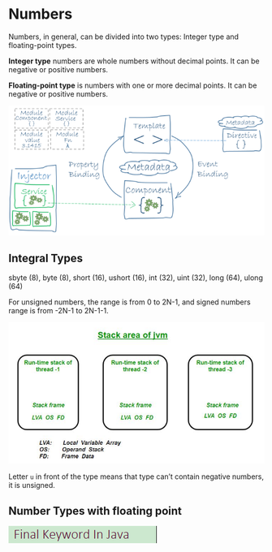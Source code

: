 # Numbers

Numbers, in general, can be divided into two types: Integer type and floating-point types.

**Integer type** numbers are whole numbers without decimal points. It can be negative or positive numbers.

**Floating-point type** is numbers with one or more decimal points. It can be negative or positive numbers.

![](../../.gitbook/assets/image%20%288%29.png)

## Integral Types

sbyte \(8\), byte \(8\), short \(16\), ushort \(16\), int \(32\), uint \(32\), long \(64\), ulong \(64\)

For unsigned numbers, the range is from 0 to 2N-1, and signed numbers range is from -2N-1 to 2N-1-1.

![integral types](../../.gitbook/assets/image%20%2823%29.png)

 Letter `u` in front of the type means that type can’t contain negative numbers, it is unsigned.

## Number Types with floating point

![Number types](../../.gitbook/assets/image%20%2811%29.png)



